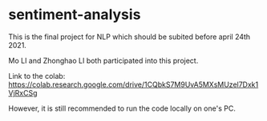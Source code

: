 # sentiment-analysis

This is the final project for NLP which should be subited before april 24th 2021.

Mo LI and Zhonghao LI both participated into this project.

Link to the colab: https://colab.research.google.com/drive/1CQbkS7M9UvA5MXsMUzel7Dxk1VjRxCSg

However, it is still recommended to run the code locally on one's PC.
